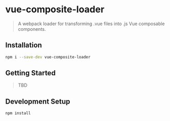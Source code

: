# vue-composite-loader
> A webpack loader for transforming .vue files into .js Vue composable components.

## Installation

```bash
npm i --save-dev vue-composite-loader
```

## Getting Started
> TBD

## Development Setup

``` bash
npm install
```